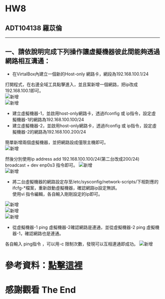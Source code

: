 # HW8
## ADT104138 羅苡倫
*****
## 一、請依說明完成下列操作讓虛擬機器彼此間能夠透過網路相互溝通：
*	在VirtalBox內建立一個新的Host-only 網路卡，網段為192.168.100.1/24</br>

打開程式，在右邊全域工具點擊進入，並且案新增一個網路，把ip改成192.168.100.1即可。</br>
![新增](https://i.imgur.com/BJR0aez.jpg)</br>
![新增](https://i.imgur.com/IJ9pQd8.jpg)</br>

*	建立虛擬機器-1，並啟用host-only網路卡，透過ifconfig 或 ip指令，設定虛擬機器-1的網路為192.168.100.100/24</br>
*	建立虛擬機器-2，並啟用host-only網路卡，透過ifconfig 或 ip指令，設定虛擬機器-2的網路為192.168.100.200/24</br>

簡單新增兩個虛擬機器，並把網路設成僅限主機即可。</br>
![新增](https://i.imgur.com/oFzpgqn.jpg)</br>

然後分別使用ip address add 192.168.100.100/24(第二台改成200/24) broadcast + dev enp0s3 指令即可。
![新增](https://i.imgur.com/79NH8gJ.jpg)</br>
![新增](https://i.imgur.com/DDwk8JE.jpg)</br>

*	將二台虛擬機器的網路設定存至/etc/sysconfig/network-scripts/下相對應的ifcfg-*檔案，重新啟動虛擬機器，確認網路ip設定無誤。</br>
使用vi 指令編輯，各自輸入剛剛設定的ip即可。</br>

![新增](https://i.imgur.com/RBLw9Gm.jpg)</br>
![新增](https://i.imgur.com/eDahfph.jpg)</br>
![新增](https://i.imgur.com/LYFI83h.jpg)</br>

*	從虛擬機器-1 ping 虛擬機器-2確認網路是連通，並從虛擬機器-2 ping 虛擬機器-1，確認網路也是連通。</br>

各自輸入 ping指令 ，可以用-c  限制次數，發現可以互相連通即成功。
![新增](https://i.imgur.com/e2cs7PA.jpg)</br>


# 參考資料：[點擊這裡](http://linux.vbird.org/linux_server/0140networkcommand.php#ip_cmd "參考資料")
# 感謝觀看 The End
